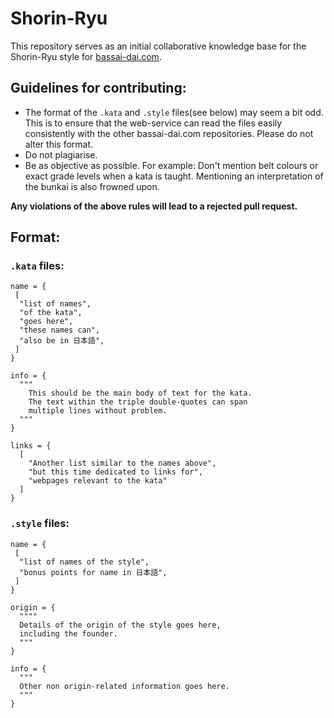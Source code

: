 # Shorin-Ryu
This repository serves as an initial collaborative knowledge base for the Shorin-Ryu style for [bassai-dai.com](www.bassai-dai.com).

## Guidelines for contributing:
* The format of the `.kata` and `.style` files(see below) may seem a bit odd. This is to ensure that the web-service can read the files easily consistently with the other bassai-dai.com repositories. Please do not alter this format.
* Do not plagiarise.
* Be as objective as possible. For example: Don't mention belt colours or exact grade levels when a kata is taught. Mentioning an interpretation of the bunkai is also frowned upon.

**Any violations of the above rules will lead to a rejected pull request.**

## Format:
### `.kata` files:
    name = {
     [
      "list of names",
      "of the kata",
      "goes here",
      "these names can",
      "also be in 日本語",
     ]
    }

    info = {
      """
        This should be the main body of text for the kata.
        The text within the triple double-quotes can span
        multiple lines without problem.
      """
    }

    links = {
      [
        "Another list similar to the names above",
        "but this time dedicated to links for",
        "webpages relevant to the kata"
      ]
    }

### `.style` files:
    name = {
     [
      "list of names of the style",
      "bonus points for name in 日本語",
     ]
    }

    origin = {
      """"
      Details of the origin of the style goes here,
      including the founder.
      """
    }

    info = {
      """
      Other non origin-related information goes here.
      """
    }
